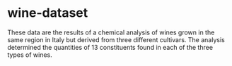 # wine-dataset
These data are the results of a chemical analysis of wines grown in the same region in Italy but derived from three different cultivars. The analysis determined the quantities of 13 constituents found in each of the three types of wines.

